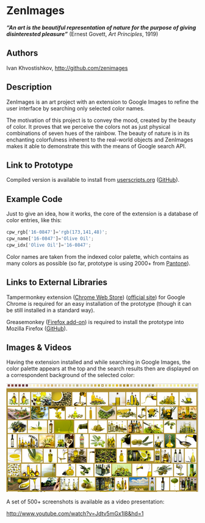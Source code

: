 # ZenImages 

***“An art is the beautiful representation of nature for the purpose of giving disinterested pleasure”*** (Ernest Govett, _Art Principles_, 1919)

## Authors
Ivan Khvostishkov, http://github.com/zenimages

## Description
ZenImages is an art project with an extension to Google Images to refine the user interface by searching only selected color names.

The motivation of this project is to convey the mood, created by the beauty of color. It proves that we perceive the colors not as just physical combinations of seven hues of the rainbow. The beauty of nature is in its enchanting colorfulness inherent to the real-world objects and ZenImages makes it able to demonstrate this with the means of Google search API. 

## Link to Prototype

Compiled version is available to install from [userscripts.org](http://userscripts.org/scripts/show/405936) ([GitHub](https://github.com/zenimages/devart-template/blob/master/project_code/zenimages.min.user.js)).

## Example Code
Just to give an idea, how it works, the core of the extension is a database of color entries, like this:
```javascript
cpw_rgb['16-0847']='rgb(173,141,48)';
cpw_name['16-0847']='Olive Oil';
cpw_idx['Olive Oil']='16-0847';
```
Color names are taken from the indexed color palette, which contains as many colors as possible (so far, prototype is using 2000+ from [Pantone](http://pantone.com/)). 

## Links to External Libraries
Tampermonkey extension ([Chrome Web Store](https://chrome.google.com/webstore/detail/tampermonkey/dhdgffkkebhmkfjojejmpbldmpobfkfo)) ([official site](http://tampermonkey.net/)) for Google Chrome is required for an easy installation of the prototype (though it can be still installed in a standard way).

Greasemonkey ([Firefox add-on](https://addons.mozilla.org/en-US/firefox/addon/greasemonkey/)) is required to install the prototype into Mozilla Firefox ([GitHub](https://github.com/greasemonkey/greasemonkey/)).

## Images & Videos
Having the extension installed and while searching in Google Images, the color palette appears at the top and the search results then are displayed on a correspondent background of the selected color:

![Olive Oil Screenshot](project_images/olive_oil_screenshot.png?raw=true)

A set of 500+ screenshots is available as a video presentation: 

http://www.youtube.com/watch?v=Jdtv5mGx1l8&hd=1
